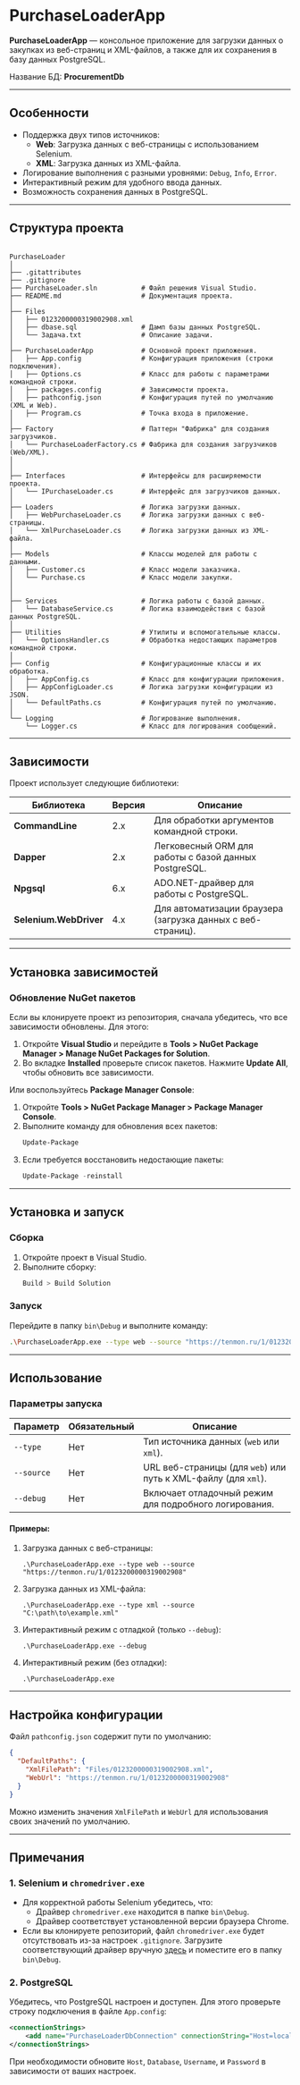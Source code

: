 ﻿# PurchaseLoaderApp

**PurchaseLoaderApp** — консольное приложение для загрузки данных о закупках из веб-страниц и XML-файлов, а также для их сохранения в базу данных PostgreSQL. 

Название БД: **ProcurementDb** 

---

## Особенности

- Поддержка двух типов источников:
  - **Web**: Загрузка данных с веб-страницы с использованием Selenium.
  - **XML**: Загрузка данных из XML-файла.
- Логирование выполнения с разными уровнями: `Debug`, `Info`, `Error`.
- Интерактивный режим для удобного ввода данных.
- Возможность сохранения данных в PostgreSQL.

---

## Структура проекта

```

PurchaseLoader
│
├── .gitattributes              
├── .gitignore              
├── PurchaseLoader.sln           # Файл решения Visual Studio.
├── README.md                    # Документация проекта.
│
├── Files                     
│   ├── 0123200000319002908.xml 
│   ├── dbase.sql                # Дамп базы данных PostgreSQL.
│   └── Задача.txt               # Описание задачи.
│
├── PurchaseLoaderApp            # Основной проект приложения.
│   ├── App.config               # Конфигурация приложения (строки подключения).
│   ├── Options.cs               # Класс для работы с параметрами командной строки.
│   ├── packages.config          # Зависимости проекта.
│   ├── pathconfig.json          # Конфигурация путей по умолчанию (XML и Web).
│   ├── Program.cs               # Точка входа в приложение.
│
├── Factory                      # Паттерн "Фабрика" для создания загрузчиков.
│   └── PurchaseLoaderFactory.cs # Фабрика для создания загрузчиков (Web/XML).
│
│
├── Interfaces                   # Интерфейсы для расширяемости проекта.
│   └── IPurchaseLoader.cs       # Интерфейс для загрузчиков данных.
│
├── Loaders                      # Логика загрузки данных.
│   ├── WebPurchaseLoader.cs     # Логика загрузки данных с веб-страницы.
│   └── XmlPurchaseLoader.cs     # Логика загрузки данных из XML-файла.
│
├── Models                       # Классы моделей для работы с данными.
│   ├── Customer.cs              # Класс модели заказчика.
│   └── Purchase.cs              # Класс модели закупки.
│
│
├── Services                     # Логика работы с базой данных.
│   └── DatabaseService.cs       # Логика взаимодействия с базой данных PostgreSQL.
│
├── Utilities                    # Утилиты и вспомогательные классы.
│   └── OptionsHandler.cs        # Обработка недостающих параметров командной строки.
│
├── Config                       # Конфигурационные классы и их обработка.
│   ├── AppConfig.cs             # Класс для конфигурации приложения.
│   ├── AppConfigLoader.cs       # Логика загрузки конфигурации из JSON.
│   └── DefaultPaths.cs          # Конфигурация путей по умолчанию.
│
└── Logging                      # Логирование выполнения.
    └── Logger.cs                # Класс для логирования сообщений.

```

---

## Зависимости

Проект использует следующие библиотеки:

| **Библиотека**                     | **Версия**     | **Описание**                                                  |
|------------------------------------|----------------|--------------------------------------------------------------|
| **CommandLine**                    | 2.x            | Для обработки аргументов командной строки.                  |
| **Dapper**                         | 2.x            | Легковесный ORM для работы с базой данных PostgreSQL.        |
| **Npgsql**                         | 6.x            | ADO.NET-драйвер для работы с PostgreSQL.                     |
| **Selenium.WebDriver**             | 4.x            | Для автоматизации браузера (загрузка данных с веб-страниц).  |

---

## Установка зависимостей

### Обновление NuGet пакетов
Если вы клонируете проект из репозитория, сначала убедитесь, что все зависимости обновлены. Для этого:

1. Откройте **Visual Studio** и перейдите в **Tools > NuGet Package Manager > Manage NuGet Packages for Solution**.
2. Во вкладке **Installed** проверьте список пакетов. Нажмите **Update All**, чтобы обновить все зависимости.

Или воспользуйтесь **Package Manager Console**:

1. Откройте **Tools > NuGet Package Manager > Package Manager Console**.
2. Выполните команду для обновления всех пакетов:
   ```powershell
   Update-Package
   ```
3. Если требуется восстановить недостающие пакеты:
   ```powershell
   Update-Package -reinstall
   ```

---

## Установка и запуск

### Сборка
1. Откройте проект в Visual Studio.
2. Выполните сборку:
   ```bash
   Build > Build Solution
   ```

### Запуск
Перейдите в папку `bin\Debug` и выполните команду:
```bash
.\PurchaseLoaderApp.exe --type web --source "https://tenmon.ru/1/0123200000319002908"" --debug
```

---

## Использование

### Параметры запуска

| Параметр      | Обязательный | Описание                                                                 |
|---------------|--------------|-------------------------------------------------------------------------|
| `--type`      | Нет          | Тип источника данных (`web` или `xml`).                                 |
| `--source`    | Нет          | URL веб-страницы (для `web`) или путь к XML-файлу (для `xml`).          |
| `--debug`     | Нет          | Включает отладочный режим для подробного логирования.                   |

#### Примеры:
1. Загрузка данных с веб-страницы:
   ```shell
   .\PurchaseLoaderApp.exe --type web --source "https://tenmon.ru/1/0123200000319002908"
   ```

2. Загрузка данных из XML-файла:
   ```shell
   .\PurchaseLoaderApp.exe --type xml --source "C:\path\to\example.xml"
   ```

3. Интерактивный режим с отладкой (только `--debug`):
   ```shell
   .\PurchaseLoaderApp.exe --debug
   ```
4. Интерактивный режим (без отладки):
   ```shell
   .\PurchaseLoaderApp.exe
   ```

---

## Настройка конфигурации

Файл `pathconfig.json` содержит пути по умолчанию:

```json
{
  "DefaultPaths": {
    "XmlFilePath": "Files/0123200000319002908.xml",
    "WebUrl": "https://tenmon.ru/1/0123200000319002908"
  }
}

```

Можно изменить значения `XmlFilePath` и `WebUrl` для использования своих значений по умолчанию.

---

## Примечания

### 1. Selenium и `chromedriver.exe`
- Для корректной работы Selenium убедитесь, что:
  - Драйвер `chromedriver.exe` находится в папке `bin\Debug`.
  - Драйвер соответствует установленной версии браузера Chrome.
- Если вы клонируете репозиторий, файл `chromedriver.exe` будет отсутствовать из-за настроек `.gitignore`. Загрузите соответствующий драйвер вручную [здесь](https://chromedriver.chromium.org/downloads) и поместите его в папку `bin\Debug`.

### 2. PostgreSQL
Убедитесь, что PostgreSQL настроен и доступен. Для этого проверьте строку подключения в файле `App.config`:
```xml
<connectionStrings>
	<add name="PurchaseLoaderDbConnection" connectionString="Host=localhost;Port=5432;Database=ProcurementDb;Username=postgres;Password=password;" providerName="Npgsql" />
</connectionStrings>
```

При необходимости обновите `Host`, `Database`, `Username`, и `Password` в зависимости от ваших настроек.